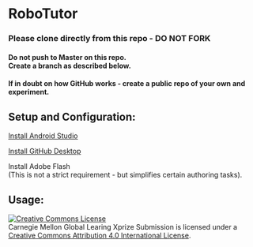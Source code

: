 
# **RoboTutor**

### Please clone directly from this repo - DO NOT FORK
#### Do not push to Master on this repo. <br>Create a branch as described below.
#### If in doubt on how GitHub works - create a public repo of your own and experiment.


## **Setup and Configuration:**

[Install Android Studio](http://developer.android.com/sdk/index.html)<br>

[Install GitHub Desktop](https://desktop.github.com/)<br>

<p>Install Adobe Flash<br>
(This is not a strict requirement - but simplifies certain authoring tasks).</p>

## **Usage:**



<a rel="license" href="http://creativecommons.org/licenses/by/4.0/"><img alt="Creative Commons License" style="border-width:0" src="https://i.creativecommons.org/l/by/4.0/88x31.png" /></a><br />Carnegie Mellon Global Learing Xprize Submission</span> is licensed under a <a rel="license" href="http://creativecommons.org/licenses/by/4.0/">Creative Commons Attribution 4.0 International License</a>.

